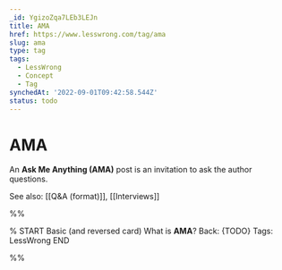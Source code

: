 ```yaml
---
_id: YgizoZqa7LEb3LEJn
title: AMA
href: https://www.lesswrong.com/tag/ama
slug: ama
type: tag
tags:
  - LessWrong
  - Concept
  - Tag
synchedAt: '2022-09-01T09:42:58.544Z'
status: todo
---
```


# AMA

An **Ask Me Anything (AMA)** post is an invitation to ask the author questions. 

See also: [[Q&A (format)]], [[Interviews]]


%%

% START
Basic (and reversed card)
What is **AMA**?
Back: {TODO}
Tags: LessWrong
END

%%
	
